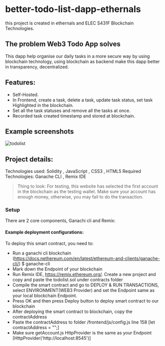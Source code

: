 # better-todo-list-dapp-ethernals
this project is created in ethernals and ELEC S431F	Blockchain Technologies.


## The problem Web3 Todo App solves
This dapp help organise our daily tasks in a more secure way by using blockchain technology, using blockchain as backend make this dapp better in transparency, decentralized.

## Features:
- Self-Hosted.
- In Frontend, create a task, delete a task, update task status, set task Highlighted in the blockchain.
- Set all the task statuses and remove all the tasks at once.
- Recorded task created timestamp and stored at blockchain.

## Example screenshots

![todolist](https://user-images.githubusercontent.com/30548562/165284776-3cb15ec0-2f41-41af-ba47-5719193050ba.png)



## Project details:

Technologies used: Solidity , JavaScript , CSS3 , HTML5 
Required Technologies: Ganache CLI , Remix IDE 

>Thing to look: For testing, this website has selected the first account in the blockchain as the testing wallet.
>Make sure your account has enough money, otherwise, you may fail to do the transaction.
### Setup

There are 2 core components, Ganachi cli and Remix:
#### Example deployment configurations: 
To deploy this smart contract, you need to:
- Run a ganachi cli blockchain (https://docs.nethereum.com/en/latest/ethereum-and-clients/ganache-cli/) 
$ ganache-cli <options>
- Mark down the Endpoint of your blockchain
- Run Remix IDE, https://remix.ethereum.org/. Create a new project and copy and paste the todolist.sol under contracts folder 
- Compile the smart contract and go to DEPLOY & RUN TRANSACTIONS, select ENVIRONMENT(WEB3 Provider) and set the Endpoint same as your local blockchain Endpoint.
- Press OK and then press Deploy button to deploy smart contract to our blockchain
- After deploying the smart contract to blockchain, copy the contractAddress
- Paste the contractAddress to folder /frontend/js/config.js line 158 
  [let contractAddress = "";]
- Make sure getAccount.js HttpProvider is the same as your Endpoint
  [HttpProvider('http://localhost:8545')]
  
